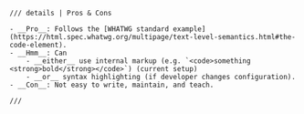<!-- indent for expected context of inclusion -->

    /// details | Pros & Cons

    - __Pro__: Follows the [WHATWG standard example](https://html.spec.whatwg.org/multipage/text-level-semantics.html#the-code-element).
    - __Hmm__: Can
        - __either__ use internal markup (e.g. `<code>something <strong>bold</strong></code>`) (current setup)
        - __or__ syntax highlighting (if developer changes configuration).
    - __Con__: Not easy to write, maintain, and teach.

    ///
